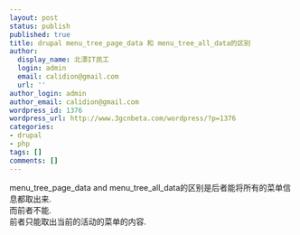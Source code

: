 ```yaml
---
layout: post
status: publish
published: true
title: drupal menu_tree_page_data 和 menu_tree_all_data的区别
author:
  display_name: 北漂IT民工
  login: admin
  email: calidion@gmail.com
  url: ''
author_login: admin
author_email: calidion@gmail.com
wordpress_id: 1376
wordpress_url: http://www.3gcnbeta.com/wordpress/?p=1376
categories:
- drupal
- php
tags: []
comments: []
---
```

<p>menu_tree_page_data and menu_tree_all_data的区别是后者能将所有的菜单信息都取出来.<br />
而前者不能.<br />
前者只能取出当前的活动的菜单的内容.</p>

